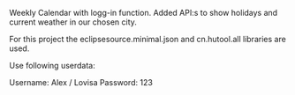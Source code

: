 Weekly Calendar with logg-in function. Added API:s to show holidays and current weather in our chosen city. 

For this project the eclipsesource.minimal.json
and cn.hutool.all libraries are used. 

Use following userdata:

Username: Alex / Lovisa
Password: 123

